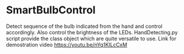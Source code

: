 # SmartBulbControl
Detect sequence of the bulb indicated from the hand and control accordingly. Also control the brightness of the LEDs.
HandDetecting.py script provide the class object which are quite versatile to use.
Link for demostration video https://youtu.be/nYq1KILcCxM
